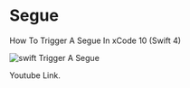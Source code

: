 # Segue
How To Trigger A Segue In xCode 10 (Swift 4)

![swift Trigger A Segue](https://i.ibb.co/Tm0LJvm/segue.png)

Youtube Link.

